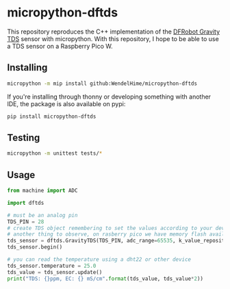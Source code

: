 # micropython-dftds

This repository reproduces the C++ implementation of the [DFRobot Gravity TDS](https://github.com/DFRobot/GravityTDS) sensor with micropython. With this repository, I hope to be able to use a TDS sensor on a Raspberry Pico W.

## Installing

```bash
micropython -m mip install github:WendelHime/micropython-dftds
```

If you're installing through thonny or developing something with another IDE, the package is also available on pypi:
```bash
pip install micropython-dftds
```

## Testing

```bash
micropython -m unittest tests/*
```

## Usage

```python
from machine import ADC

import dftds

# must be an analog pin
TDS_PIN = 28
# create TDS object remembering to set the values according to your device. On raspberry pico the ADC range is 65535.
# another thing to observe, on rasberry pico we have memory flash available, if you need this code to work on another storage device such as EEPROM you might need to create another implementation of KValueRepository. Feel free to open an PR and contribute.
tds_sensor = dftds.GravityTDS(TDS_PIN, adc_range=65535, k_value_repository=dftds.KValueRepositoryFlash('tds_calibration.json'))
tds_sensor.begin()

# you can read the temperature using a dht22 or other device
tds_sensor.temperature = 25.0
tds_value = tds_sensor.update()
print("TDS: {}ppm, EC: {} mS/cm".format(tds_value, tds_value*2))
```
